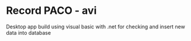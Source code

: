 # Record PACO - avi

Desktop app build using visual basic with .net for checking and insert new data into database
